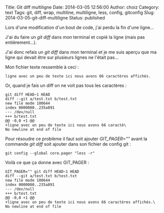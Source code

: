 Title: Git diff multiligne
Date: 2014-03-05 12:56:00
Author: choiz
Category: text
Tags: git, diff, wrap, multiline, multiligne, less, config, gitconfig
Slug: 2014-03-05-git-diff-multiligne
Status: published

Lors d'une modification d'un bout de code, j'ai perdu la fin d'une
ligne…

J'ai du faire un *git diff* dans mon terminal et copié la ligne (mais
pas entièrement…).

J'ai donc refais un *git diff* dans mon terminal et je me suis aperçu
que ma ligne qui devait être sur plusieurs lignes ne l'était pas…

Mon fichier texte ressemble à ceci :

    ligne avec un peu de texte ici nous avons 66 caractères affichés.

Or, quand je fais un diff on ne voit pas tous les caractères :

    git diff HEAD~1 HEAD
    diff --git a/test.txt b/test.txt
    new file mode 100644
    index 0000000..235a891
    --- /dev/null
    +++ b/test.txt
    @@ -0,0 +1 @@
    +ligne avec un peu de texte ici nous avons 66 caractè\
    No newline at end of file

Pour résoudre ce problème il faut soit ajouter *GIT\_PAGER=""* avant la
commande *git diff* soit ajouter dans son fichier de config git :

    git config --global core.pager "less -r"

Voilà ce que ça donne avec GIT\_PAGER :

    GIT_PAGER="" git diff HEAD~1 HEAD
    diff --git a/test.txt b/test.txt
    new file mode 100644
    index 0000000..235a891
    --- /dev/null
    +++ b/test.txt
    @@ -0,0 +1 @@
    +ligne avec un peu de texte ici nous avons 66 caractères affichés.\
    No newline at end of file
